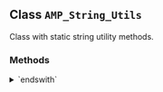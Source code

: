 ## Class `AMP_String_Utils`

Class with static string utility methods.

### Methods
<details>
<summary>`endswith`</summary>

```php
static public endswith( $haystack, $needle )
```

Checks whether a given string ends in the given substring.


</details>

